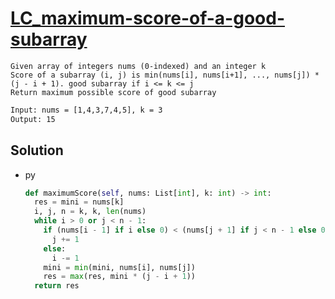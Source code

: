 # [LC_maximum-score-of-a-good-subarray](https://leetcode.com/problems/maximum-score-of-a-good-subarray)

```en
Given array of integers nums (0-indexed) and an integer k
Score of a subarray (i, j) is min(nums[i], nums[i+1], ..., nums[j]) * (j - i + 1). good subarray if i <= k <= j
Return maximum possible score of good subarray
```

```txt
Input: nums = [1,4,3,7,4,5], k = 3
Output: 15
```

## Solution

* py

  ```py
  def maximumScore(self, nums: List[int], k: int) -> int:
    res = mini = nums[k]
    i, j, n = k, k, len(nums)
    while i > 0 or j < n - 1:
      if (nums[i - 1] if i else 0) < (nums[j + 1] if j < n - 1 else 0):
        j += 1
      else:
        i -= 1
      mini = min(mini, nums[i], nums[j])
      res = max(res, mini * (j - i + 1))
    return res
  ```
